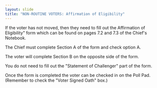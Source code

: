 ```yaml
---
layout: slide
title: "NON-ROUTINE VOTERS: Affirmation of Eligibility"
---
```


If the voter has not moved, then they need to fill out the Affirmation of Eligibility&quot; form which can be found on pages 7.2 and 7.3 of the Chief&#39;s Notebook.

The Chief must complete Section A of the form and check option A.

The voter will complete Section B on the opposite side of the form.

You do not need to fill out the &quot;Statement of Challenger&quot; part of the form.

Once the form is completed the voter can be checked in on the Poll Pad. (Remember to check the &quot;Voter Signed Oath&quot; box.)